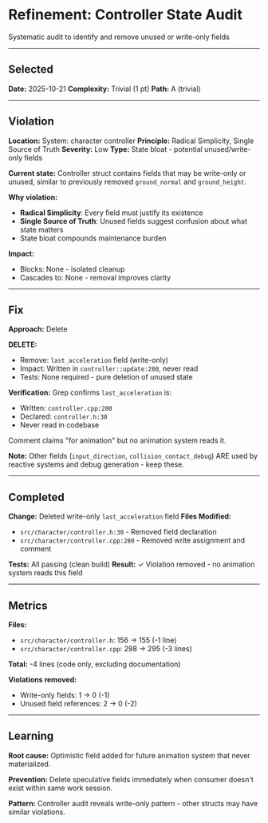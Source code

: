 # Refinement: Controller State Audit

Systematic audit to identify and remove unused or write-only fields

---

<!-- BEGIN: SELECT/SELECTED -->
## Selected

**Date:** 2025-10-21
**Complexity:** Trivial (1 pt)
**Path:** A (trivial)
<!-- END: SELECT/SELECTED -->

---

<!-- BEGIN: SELECT/VIOLATION -->
## Violation

**Location:** System: character controller
**Principle:** Radical Simplicity, Single Source of Truth
**Severity:** Low
**Type:** State bloat - potential unused/write-only fields

**Current state:**
Controller struct contains fields that may be write-only or unused, similar to previously removed `ground_normal` and `ground_height`.

**Why violation:**
- **Radical Simplicity**: Every field must justify its existence
- **Single Source of Truth**: Unused fields suggest confusion about what state matters
- State bloat compounds maintenance burden

**Impact:**
- Blocks: None - isolated cleanup
- Cascades to: None - removal improves clarity
<!-- END: SELECT/VIOLATION -->

---

<!-- BEGIN: SELECT/FIX -->
## Fix

**Approach:** Delete

**DELETE:**
- Remove: `last_acceleration` field (write-only)
- Impact: Written in `controller::update:280`, never read
- Tests: None required - pure deletion of unused state

**Verification:**
Grep confirms `last_acceleration` is:
- Written: `controller.cpp:280`
- Declared: `controller.h:30`
- Never read in codebase

Comment claims "for animation" but no animation system reads it.

**Note:** Other fields (`input_direction`, `collision_contact_debug`) ARE used by reactive systems and debug generation - keep these.
<!-- END: SELECT/FIX -->

---

<!-- BEGIN: REFINE/COMPLETED -->
## Completed

**Change:** Deleted write-only `last_acceleration` field
**Files Modified:**
- `src/character/controller.h:30` - Removed field declaration
- `src/character/controller.cpp:280` - Removed write assignment and comment

**Tests:** All passing (clean build)
**Result:** ✓ Violation removed - no animation system reads this field
<!-- END: REFINE/COMPLETED -->

---

<!-- BEGIN: MEASURE/METRICS -->
## Metrics

**Files:**
- `src/character/controller.h`: 156 → 155 (-1 line)
- `src/character/controller.cpp`: 298 → 295 (-3 lines)

**Total:** -4 lines (code only, excluding documentation)

**Violations removed:**
- Write-only fields: 1 → 0 (-1)
- Unused field references: 2 → 0 (-2)
<!-- END: MEASURE/METRICS -->

---

<!-- BEGIN: MEASURE/LEARNING -->
## Learning

**Root cause:** Optimistic field added for future animation system that never materialized.

**Prevention:** Delete speculative fields immediately when consumer doesn't exist within same work session.

**Pattern:** Controller audit reveals write-only pattern - other structs may have similar violations.
<!-- END: MEASURE/LEARNING -->
